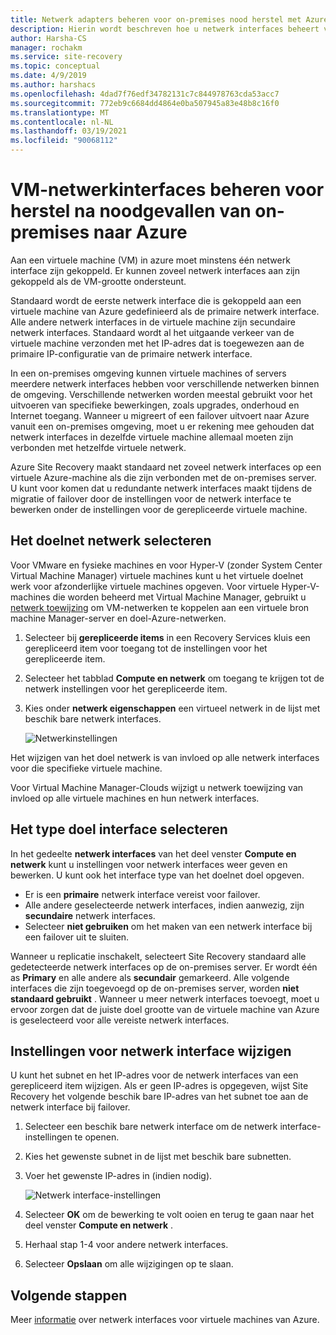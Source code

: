 ```yaml
---
title: Netwerk adapters beheren voor on-premises nood herstel met Azure Site Recovery
description: Hierin wordt beschreven hoe u netwerk interfaces beheert voor on-premises herstel na nood gevallen naar Azure met Azure Site Recovery
author: Harsha-CS
manager: rochakm
ms.service: site-recovery
ms.topic: conceptual
ms.date: 4/9/2019
ms.author: harshacs
ms.openlocfilehash: 4dad7f76edf34782131c7c844978763cda53acc7
ms.sourcegitcommit: 772eb9c6684dd4864e0ba507945a83e48b8c16f0
ms.translationtype: MT
ms.contentlocale: nl-NL
ms.lasthandoff: 03/19/2021
ms.locfileid: "90068112"
---
```

# <a name="manage-vm-network-interfaces-for-on-premises-disaster-recovery-to-azure"></a>VM-netwerkinterfaces beheren voor herstel na noodgevallen van on-premises naar Azure

Aan een virtuele machine (VM) in azure moet minstens één netwerk interface zijn gekoppeld. Er kunnen zoveel netwerk interfaces aan zijn gekoppeld als de VM-grootte ondersteunt.

Standaard wordt de eerste netwerk interface die is gekoppeld aan een virtuele machine van Azure gedefinieerd als de primaire netwerk interface. Alle andere netwerk interfaces in de virtuele machine zijn secundaire netwerk interfaces. Standaard wordt al het uitgaande verkeer van de virtuele machine verzonden met het IP-adres dat is toegewezen aan de primaire IP-configuratie van de primaire netwerk interface.

In een on-premises omgeving kunnen virtuele machines of servers meerdere netwerk interfaces hebben voor verschillende netwerken binnen de omgeving. Verschillende netwerken worden meestal gebruikt voor het uitvoeren van specifieke bewerkingen, zoals upgrades, onderhoud en Internet toegang. Wanneer u migreert of een failover uitvoert naar Azure vanuit een on-premises omgeving, moet u er rekening mee gehouden dat netwerk interfaces in dezelfde virtuele machine allemaal moeten zijn verbonden met hetzelfde virtuele netwerk.

Azure Site Recovery maakt standaard net zoveel netwerk interfaces op een virtuele Azure-machine als die zijn verbonden met de on-premises server. U kunt voor komen dat u redundante netwerk interfaces maakt tijdens de migratie of failover door de instellingen voor de netwerk interface te bewerken onder de instellingen voor de gerepliceerde virtuele machine.

## <a name="select-the-target-network"></a>Het doelnet netwerk selecteren

Voor VMware en fysieke machines en voor Hyper-V (zonder System Center Virtual Machine Manager) virtuele machines kunt u het virtuele doelnet werk voor afzonderlijke virtuele machines opgeven. Voor virtuele Hyper-V-machines die worden beheerd met Virtual Machine Manager, gebruikt u [netwerk toewijzing](./hyper-v-vmm-network-mapping.md) om VM-netwerken te koppelen aan een virtuele bron machine Manager-server en doel-Azure-netwerken.

1. Selecteer bij **gerepliceerde items** in een Recovery Services kluis een gerepliceerd item voor toegang tot de instellingen voor het gerepliceerde item.

2. Selecteer het tabblad **Compute en netwerk** om toegang te krijgen tot de netwerk instellingen voor het gerepliceerde item.

3. Kies onder **netwerk eigenschappen** een virtueel netwerk in de lijst met beschik bare netwerk interfaces.

    ![Netwerkinstellingen](./media/site-recovery-manage-network-interfaces-on-premises-to-azure/compute-and-network.png)

Het wijzigen van het doel netwerk is van invloed op alle netwerk interfaces voor die specifieke virtuele machine.

Voor Virtual Machine Manager-Clouds wijzigt u netwerk toewijzing van invloed op alle virtuele machines en hun netwerk interfaces.

## <a name="select-the-target-interface-type"></a>Het type doel interface selecteren

In het gedeelte **netwerk interfaces** van het deel venster **Compute en netwerk** kunt u instellingen voor netwerk interfaces weer geven en bewerken. U kunt ook het interface type van het doelnet doel opgeven.

- Er is een **primaire** netwerk interface vereist voor failover.
- Alle andere geselecteerde netwerk interfaces, indien aanwezig, zijn **secundaire** netwerk interfaces.
- Selecteer **niet gebruiken** om het maken van een netwerk interface bij een failover uit te sluiten.

Wanneer u replicatie inschakelt, selecteert Site Recovery standaard alle gedetecteerde netwerk interfaces op de on-premises server. Er wordt één as **Primary** en alle andere als **secundair** gemarkeerd. Alle volgende interfaces die zijn toegevoegd op de on-premises server, worden **niet standaard gebruikt** . Wanneer u meer netwerk interfaces toevoegt, moet u ervoor zorgen dat de juiste doel grootte van de virtuele machine van Azure is geselecteerd voor alle vereiste netwerk interfaces.

## <a name="modify-network-interface-settings"></a>Instellingen voor netwerk interface wijzigen

U kunt het subnet en het IP-adres voor de netwerk interfaces van een gerepliceerd item wijzigen. Als er geen IP-adres is opgegeven, wijst Site Recovery het volgende beschik bare IP-adres van het subnet toe aan de netwerk interface bij failover.

1. Selecteer een beschik bare netwerk interface om de netwerk interface-instellingen te openen.

2. Kies het gewenste subnet in de lijst met beschik bare subnetten.

3. Voer het gewenste IP-adres in (indien nodig).

    ![Netwerk interface-instellingen](./media/site-recovery-manage-network-interfaces-on-premises-to-azure/network-interface-settings.png)

4. Selecteer **OK** om de bewerking te volt ooien en terug te gaan naar het deel venster **Compute en netwerk** .

5. Herhaal stap 1-4 voor andere netwerk interfaces.

6. Selecteer **Opslaan** om alle wijzigingen op te slaan.

## <a name="next-steps"></a>Volgende stappen
  Meer [informatie](../virtual-network/virtual-network-network-interface-vm.md) over netwerk interfaces voor virtuele machines van Azure.
